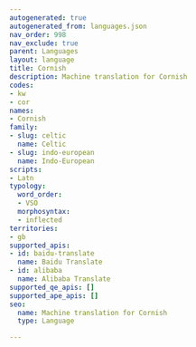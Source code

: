 ```yaml
---
autogenerated: true
autogenerated_from: languages.json
nav_order: 998
nav_exclude: true
parent: Languages
layout: language
title: Cornish
description: Machine translation for Cornish
codes:
- kw
- cor
names:
- Cornish
family:
- slug: celtic
  name: Celtic
- slug: indo-european
  name: Indo-European
scripts:
- Latn
typology:
  word_order:
  - VSO
  morphosyntax:
  - inflected
territories:
- gb
supported_apis:
- id: baidu-translate
  name: Baidu Translate
- id: alibaba
  name: Alibaba Translate
supported_qe_apis: []
supported_ape_apis: []
seo:
  name: Machine translation for Cornish
  type: Language

---
```


